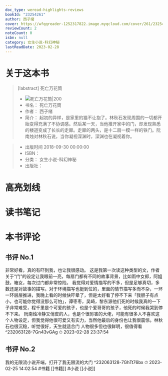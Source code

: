 ```yaml
---
doc_type: weread-highlights-reviews
bookId: "23254261"
author: 西子绪
cover: https://wfqqreader-1252317822.image.myqcloud.com/cover/261/23254261/t7_23254261.jpg
reviewCount: 2
noteCount: 0
isbn: null
category: 女生小说-科幻神秘
lastReadDate: 2023-02-28
---
```

# 关于这本书
> [!abstract] 死亡万花筒
> - ![ 死亡万花筒|200](https://wfqqreader-1252317822.image.myqcloud.com/cover/261/23254261/t7_23254261.jpg)
> - 书名： 死亡万花筒
> - 作者： 西子绪
> - 简介：     起初的异样，是家里的猫不让抱了。林秋石发现周围的一切都开始变得充满了不协调感。然后某一天，当他推开家中的门，却发现熟悉的楼道变成了长长的走廊。走廊的两头，是十二扇一模一样的铁门。阮南烛对林秋石说，当你凝视深渊时，深渊也在凝视着你。

> - 出版时间 2018-09-30 00:00:00
> - ISBN： 
> - 分类： 女生小说-科幻神秘
> - 出版社： 

# 高亮划线

# 读书笔记

# 本书评论

## 书评 No.1 
非常好看，真的有吓到我，也让我很感动。 这是我第一次读这种类型的文，作者关于“门”的设定让我眼前一亮，每扇门都有不同的故事背景，比如雨中女郎，阿姐鼓，箱女，每次过门都非常惊险。 我觉得对爱情描写的不多，但是足够真切，多数还是对故事的描写。对于环境描写也挺到位的，里面的情节描写多而不杂，一环一环层层推进，我晚上看的时候快吓晕了，但是太好看了停不下来「我胆子有点小，也可能你觉得没那么可怕」，谭枣枣，吴崎，黎东源他们死的时候我真的一下子非常难受，程千里是个可爱的孩子，也是个爱哥哥的孩子，他死的时候我哭到停不下来。 阮南烛冷静又俏皮的人，也是个很厉害的大佬，可能有很多人不喜欢这个人物设定，但我觉得他很可爱又有实力，当然他最后的身份也让我很震惊。林秋石也很沉稳，听觉很好，天生就适合门 人物很多但也很鲜明，很值得看 ^232063128-7Gn43vGAg
⏱ 2023-02-28 23:37:54

## 书评 No.2 
我的无限流小说开端，打开了我无限流的大门 ^232063128-7GhTt76bx
⏱ 2023-02-25 14:02:54
#书籍  [[书籍]]  #小说 [[小说]]
